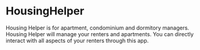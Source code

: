 # HousingHelper
Housing Helper is for apartment, condominium and dormitory managers. Housing Helper will manage your renters and apartments. You can directly interact with all aspects of your renters through this app.
